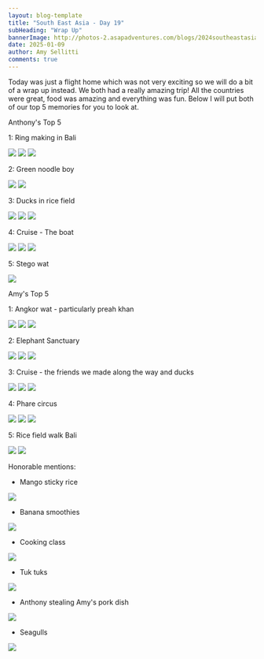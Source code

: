 ```yaml
---
layout: blog-template
title: "South East Asia - Day 19"
subHeading: "Wrap Up"
bannerImage: http://photos-2.asapadventures.com/blogs/2024southeastasia/2025-01-05/PXL_20250104_235431775.jpg_compressed.JPEG
date: 2025-01-09
author: Amy Sellitti
comments: true
---
```


Today was just a flight home which was not very exciting so we will do a bit of a wrap up instead. We both had a really amazing trip! All the countries were great, food was amazing and everything was fun. Below I will put both of our top 5 memories for you to look at. 

Anthony's Top 5

1: Ring making in Bali

<div class="grid-3c">
  <img src="http://photos-2.asapadventures.com/blogs/2024southeastasia/2024-12-23/PXL_20241223_035907749.MP.jpg_compressed.JPEG"/>
  <img src="http://photos-2.asapadventures.com/blogs/2024southeastasia/2024-12-23/PXL_20241223_042222648.jpg_compressed.JPEG"/>
  <img src="http://photos-2.asapadventures.com/blogs/2024southeastasia/2024-12-23/PXL_20241223_030920713.jpg_compressed.JPEG"/>
</div>

2: Green noodle boy

<div class="grid-2c">
  <img src="http://photos-2.asapadventures.com/blogs/2024southeastasia/2024-12-27/IMG_1241.JPG_compressed.JPEG"/>
  <img src="http://photos-2.asapadventures.com/blogs/2024southeastasia/2024-12-27/IMG_1303.JPG_compressed.JPEG"/>
</div>

3: Ducks in rice field

<div class="grid-1l-2w">
  <img src="http://photos-2.asapadventures.com/blogs/2024southeastasia/2024-12-23/PXL_20241223_070231880.jpg_compressed.JPEG"/>
  <img src="http://photos-2.asapadventures.com/blogs/2024southeastasia/2024-12-23/IMG_1167.JPG_compressed.JPEG"/>
  <img src="http://photos-2.asapadventures.com/blogs/2024southeastasia/2024-12-23/IMG_1184.JPG_compressed.JPEG"/>
</div>

4: Cruise - The boat

<div class="grid-2w-1l">
  <img src="http://photos-2.asapadventures.com/blogs/2024southeastasia/2024-12-28/PXL_20241228_063635674.MP.jpg_compressed.JPEG"/>
  <img src="http://photos-2.asapadventures.com/blogs/2024southeastasia/2024-12-30/PXL_20241230_024510790.MP.jpg_compressed.JPEG"/>
  <img src="http://photos-2.asapadventures.com/blogs/2024southeastasia/2025-01-01/PXL_20250101_033637969.MP.jpg_compressed.JPEG"/>
</div>

5: Stego wat

<div class="center-image"><img src="http://photos-2.asapadventures.com/blogs/2024southeastasia/2025-01-07/PXL_20250107_042522243.jpg_compressed.JPEG"/></div>


Amy's Top 5

1: Angkor wat - particularly preah khan

<div class="grid-3c">
  <img src="http://photos-2.asapadventures.com/blogs/2024southeastasia/2025-01-07/PXL_20250107_012234499.jpg_compressed.JPEG"/>
  <img src="http://photos-2.asapadventures.com/blogs/2024southeastasia/2025-01-07/PXL_20250107_013236903.jpg_compressed.JPEG"/>
  <img src="http://photos-2.asapadventures.com/blogs/2024southeastasia/2025-01-07/PXL_20250107_012917098.MP.jpg_compressed.JPEG"/>
</div>

2: Elephant Sanctuary 

<div class="grid-1l-2w">
  <img src="http://photos-2.asapadventures.com/blogs/2024southeastasia/2024-12-30/PXL_20241230_074257282.jpg_compressed.JPEG"/>
  <img src="http://photos-2.asapadventures.com/blogs/2024southeastasia/2024-12-30/PXL_20241230_073522235.jpg_compressed.JPEG"/>
  <img src="http://photos-2.asapadventures.com/blogs/2024southeastasia/2024-12-30/PXL_20241230_080544909.jpg_compressed.JPEG"/>
</div>

3: Cruise - the friends we made along the way and ducks 

<div class="grid-2w-1l">
  <img src="http://photos-2.asapadventures.com/blogs/2024southeastasia/2024-12-30/PXL_20241230_115802717.MP.jpg_compressed.JPEG"/>
  <img src="http://photos-2.asapadventures.com/blogs/2024southeastasia/2025-01-01/PXL_20250101_114732133.MP.jpg_compressed.JPEG"/>
  <img src="http://photos-2.asapadventures.com/blogs/2024southeastasia/2024-12-28/PXL_20241228_084728943.jpg_compressed.JPEG"/>
</div>

4: Phare circus

<div class="grid-3c">
  <img src="http://photos-2.asapadventures.com/blogs/2024southeastasia/2025-01-05/PXL_20250105_130643927.jpg_compressed.JPEG"/>
  <img src="http://photos-2.asapadventures.com/blogs/2024southeastasia/2025-01-05/PXL_20250105_132610728.MP.jpg_compressed.JPEG"/>
  <img src="http://photos-2.asapadventures.com/blogs/2024southeastasia/2025-01-05/PXL_20250105_125623657.jpg_compressed.JPEG"/>
</div>

5: Rice field walk Bali

<div class="grid-2c">
  <img src="http://photos-2.asapadventures.com/blogs/2024southeastasia/2024-12-23/PXL_20241223_075449296.MP.jpg_compressed.JPEG"/>
  <img src="http://photos-2.asapadventures.com/blogs/2024southeastasia/2024-12-23/PXL_20241223_075420484.jpg_compressed.JPEG"/>
</div>





Honorable mentions:

- Mango sticky rice

<div class="center-image"><img src="http://photos-2.asapadventures.com/blogs/2024southeastasia/2024-12-30/PXL_20241230_033122609.jpg_compressed.JPEG"/></div>

- Banana smoothies

<div class="center-image"><img src="http://photos-2.asapadventures.com/blogs/2024southeastasia/2024-12-30/PXL_20241230_032433532.jpg_compressed.JPEG"/></div>

- Cooking class

<div class="center-image"><img src="http://photos-2.asapadventures.com/blogs/2024southeastasia/2025-01-06/PXL_20250106_050058652.MP.jpg_compressed.JPEG"/></div>

- Tuk tuks

<div class="center-image"><img src="http://photos-2.asapadventures.com/blogs/2024southeastasia/2025-01-05/PXL_20250105_033123990.MP.jpg_compressed.JPEG"/></div>

- Anthony stealing Amy's pork dish

<div class="center-image"><img src="http://photos-2.asapadventures.com/blogs/2024southeastasia/2025-01-04/PXL_20250104_052330155.jpg_compressed.JPEG"/></div>

- Seagulls

<div class="center-image"><img src="http://photos-2.asapadventures.com/blogs/2024southeastasia/2024-12-29/PXL_20241229_101607620.jpg_compressed.JPEG"/></div>
